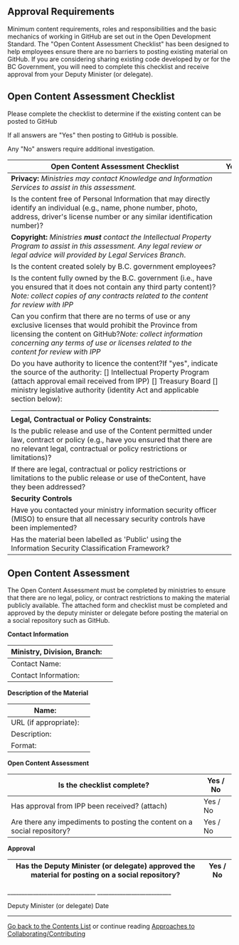 ## Approval Requirements

Minimum content requirements, roles and responsibilities and the basic mechanics of working in GitHub are set out in the Open Development Standard.  The "Open Content Assessment Checklist" has been designed to help employees ensure there are no barriers to posting existing material on GitHub. If you are considering sharing existing code developed by or for the BC Government, you will need to complete this checklist and receive approval from your Deputy Minister (or delegate). 
## Open Content Assessment Checklist

Please complete the checklist to determine if the existing content can be posted to GitHub

If all answers are "Yes" then posting to GitHub is possible.

Any "No" answers require additional investigation.

| **Open Content Assessment Checklist** | **Yes** | **No** |
| --- | --- | --- |
| **Privacy:** _Ministries may contact Knowledge and Information Services to assist in this assessment._ |
| Is the content free of Personal Information that may directly identify an individual (e.g., name, phone number, photo, address, driver's license number or any similar identification number)? |   |   |
| **Copyright:** _Ministries  **must**  contact the Intellectual Property Program to assist in this assessment. Any legal review or legal advice will provided by Legal Services Branch_. |
| Is the content created solely by B.C. government employees? |     |   |
| Is the content fully owned by the B.C. government (i.e., have you ensured that it does not contain any third party content)?_Note: collect copies of any contracts related to the content for review with IPP_ |     |   |
| Can you confirm that there are no terms of use or any exclusive licenses that would prohibit the Province from licensing the content on GitHub?_Note: collect information concerning any terms of use or licenses related to the content for review with IPP_ |     |   |
| Do you have authority to licence the content?If "yes", indicate the source of the authority: [] Intellectual Property Program (attach approval email received from IPP) [] Treasury Board [] ministry legislative authority (identity Act and applicable section below): \_\_\_\_\_\_\_\_\_\_\_\_\_\_\_\_\_\_\_\_\_\_\_\_\_\_\_\_\_\_\_\_\_\_\_\_\_\_\_\_\_\_\_\_\_\_\_\_\_\_\_\_\_\_\_\_\_\_\_\_\_\_\_\_ |     |     |
| **Legal, Contractual or Policy Constraints:** |     |   |
| Is the public release and use of the Content permitted under law, contract or policy (e.g., have you ensured that there are no relevant legal, contractual or policy restrictions or limitations)? |     |   |
| If there are legal, contractual or policy restrictions or limitations to the public release or use of theContent, have they been addressed? |     |   |
| **Security Controls** |     |   |
| Have you contacted your ministry information security officer (MISO) to ensure that all necessary security controls have been implemented? |     |   |
| Has the material been labelled as 'Public' using the Information Security Classification Framework? |     |   |

## Open Content Assessment

The Open Content Assessment must be completed by ministries to ensure that there are no legal, policy, or contract restrictions to making the material publicly available. The attached form and checklist must be completed and approved by the deputy minister or delegate before posting the material on a social repository such as GitHub.



**Contact Information**

| Ministry, Division, Branch: |   |
| --- | --- |
| Contact Name: |   |
| Contact Information: |   |



**Description of the Material**

| Name: |   |
| --- | --- |
| URL (if appropriate): |   |
| Description: |   |
| Format: |   |



**Open Content Assessment**

| Is the checklist complete? | Yes / No |
| --- | --- |
| Has approval from IPP been received? (attach) | Yes / No |
| Are there any impediments to posting the content on a social repository? | Yes / No |



**Approval**

| Has the Deputy Minister (or delegate) approved the material for posting on a social repository? | Yes / No |
| --- | --- |



\_\_\_\_\_\_\_\_\_\_\_\_\_\_\_\_\_\_\_\_\_\_\_\_\_\_\_\_\_\_\_     \_\_\_\_\_\_\_\_\_\_\_\_\_\_\_\_\_\_\_\_\_\_\_\_\_\_

Deputy Minister (or delegate)                                        Date


----------

[Go back to the Contents List](README.md) or continue reading [Approaches to Collaborating/Contributing](Collaborating-Contributing.md)
